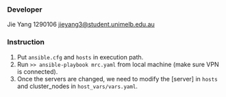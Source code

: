 ### Developer
Jie Yang  1290106  jieyang3@student.unimelb.edu.au

### Instruction

1. Put `ansible.cfg` and `hosts` in execution path.
2. Run `>> ansible-playbook mrc.yaml` from local machine (make sure VPN is connected).
3. Once the servers are changed, we need to modify the [server] in `hosts` and cluster_nodes in `host_vars/vars.yaml`.

